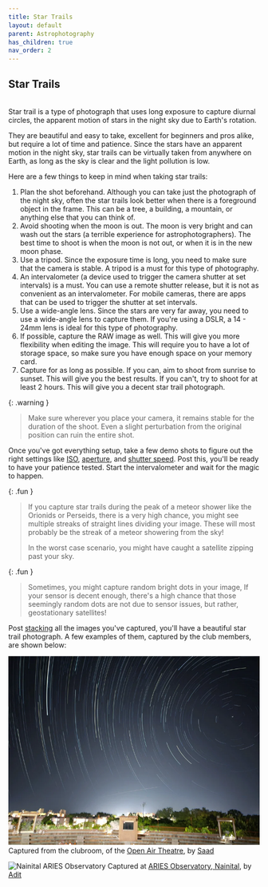 ```yaml
---
title: Star Trails
layout: default
parent: Astrophotography
has_children: true
nav_order: 2
---
```


## Star Trails

<br />
Star trail is a type of photograph that uses long exposure to capture diurnal circles, the apparent motion of stars in the night sky due to Earth's rotation.

They are beautiful and easy to take, excellent for beginners and pros alike, but require a lot of time and patience. Since the stars have an apparent motion in the night sky, star trails can be virtually taken from anywhere on Earth, as long as the sky is clear and the light pollution is low.

Here are a few things to keep in mind when taking star trails:

1. Plan the shot beforehand. Although you can take just the photograph of the night sky, often the star trails look better when there is a foreground object in the frame. This can be a tree, a building, a mountain, or anything else that you can think of.
2. Avoid shooting when the moon is out. The moon is very bright and can wash out the stars (a terrible experience for astrophotographers). The best time to shoot is when the moon is not out, or when it is in the new moon phase.
3. Use a tripod. Since the exposure time is long, you need to make sure that the camera is stable. A tripod is a must for this type of photography.
4. An intervalometer (a device used to trigger the camera shutter at set intervals) is a must. You can use a remote shutter release, but it is not as convenient as an intervalometer. For mobile cameras, there are apps that can be used to trigger the shutter at set intervals.
5. Use a wide-angle lens. Since the stars are very far away, you need to use a wide-angle lens to capture them. If you're using a DSLR, a 14 - 24mm lens is ideal for this type of photography.
6. If possible, capture the RAW image as well. This will give you more flexibility when editing the image. This will require you to have a lot of storage space, so make sure you have enough space on your memory card.
7. Capture for as long as possible. If you can, aim to shoot from sunrise to sunset. This will give you the best results. If you can't, try to shoot for at least 2 hours. This will give you a decent star trail photograph.

{: .warning }

> Make sure wherever you place your camera, it remains stable for the duration of the shoot. Even a slight perturbation from the original position can ruin the entire shot.

Once you've got everything setup, take a few demo shots to figure out the right settings like [ISO](../instruments/mobile.html#iso), [aperture](../instruments/mobile.html#aperture), and [shutter speed](../instruments/mobile.html#shutter-speed). Post this, you'll be ready to have your patience tested. Start the intervalometer and wait for the magic to happen.

{: .fun }

> If you capture star trails during the peak of a meteor shower like the Orionids or Perseids, there is a very high chance, you might see multiple streaks of straight lines dividing your image. These will most probably be the streak of a meteor showering from the sky!
>
> In the worst case scenario, you might have caught a satellite zipping past your sky.

{: .fun }

> Sometimes, you might capture random bright dots in your image, If your sensor is decent enough, there's a high chance that those seemingly random dots are not due to sensor issues, but rather, geostationary satellites!

Post [stacking](./stacking.html) all the images you've captured, you'll have a beautiful star trail photograph. A few examples of them, captured by the club members, are shown below:

![OAT Clubroom](../../assets/images/astrophotography/star%20trails/index/OAT.png)
Captured from the clubroom, of the [Open Air Theatre](https://www.google.com/maps/place/Open+Air+Theatre,+IIT+Kanpur/@26.5050475,80.2268022,17z), by [Saad
](https://www.instagram.com/_saadist_/)

![Nainital ARIES Observatory](../../assets/images/astrophotography/star%20trails/index/nainital.png)
Captured at [ARIES Observatory, Nainital](https://www.aries.res.in/), by [Adit](https://www.instagram.com/jadit_19/)
